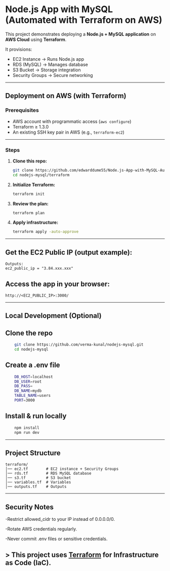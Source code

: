# Node.js App with MySQL (Automated with Terraform on AWS)

This project demonstrates deploying a **Node.js + MySQL application** on **AWS Cloud** using **Terraform**.  

It provisions:  
- EC2 Instance → Runs Node.js app  
- RDS (MySQL) → Manages database  
- S3 Bucket → Storage integration  
- Security Groups → Secure networking  

---

## Deployment on AWS (with Terraform)

### Prerequisites
- AWS account with programmatic access (`aws configure`)
- Terraform ≥ 1.3.0
- An existing SSH key pair in AWS (e.g., `terraform-ec2`)
---
### Steps
1. **Clone this repo:**
   ```bash
   git clone https://github.com/edwarddume55/Node.js-App-with-MySQL-Automated-with-Terraform-on-AWS-.git
   cd nodejs-mysql/terraform

2. **Initialize Terraform:**
    ```bash
    terraform init


3. **Review the plan:**
    ```bash
    terraform plan


4. **Apply infrastructure:**
    ```bash
    terraform apply -auto-approve

---
## Get the EC2 Public IP (output example):

    Outputs:
    ec2_public_ip = "3.84.xxx.xxx"


## Access the app in your browser:

    http://<EC2_PUBLIC_IP>:3000/
---
## Local Development (Optional)
  ## Clone the repo
```bash
    git clone https://github.com/verma-kunal/nodejs-mysql.git
    cd nodejs-mysql
```

## Create a .env file
```bash
    DB_HOST=localhost
    DB_USER=root
    DB_PASS=
    DB_NAME=mydb
    TABLE_NAME=users
    PORT=3000 
```

## Install & run locally
```bash
    npm install
    npm run dev
```
---

## Project Structure
    terraform/
    │── ec2.tf        # EC2 instance + Security Groups
    │── rds.tf        # RDS MySQL database
    │── s3.tf         # S3 bucket
    │── variables.tf  # Variables
    │── outputs.tf    # Outputs

---
## Security Notes

 -Restrict allowed_cidr to your IP instead of 0.0.0.0/0.

 -Rotate AWS credentials regularly.

 -Never commit .env files or sensitive credentials.

## > This project uses [Terraform](https://developer.hashicorp.com/terraform/docs) for Infrastructure as Code (IaC).
